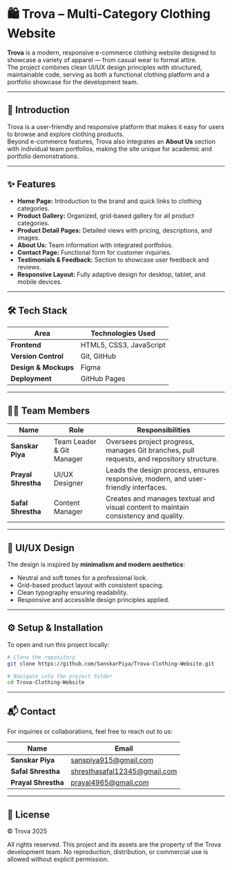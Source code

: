 # 🛍️ Trova – Multi-Category Clothing Website

**Trova** is a modern, responsive e-commerce clothing website designed to showcase a variety of apparel — from casual wear to formal attire.  
The project combines clean UI/UX design principles with structured, maintainable code, serving as both a functional clothing platform and a portfolio showcase for the development team.

---

## 🚀 Introduction

Trova is a user-friendly and responsive platform that makes it easy for users to browse and explore clothing products.  
Beyond e-commerce features, Trova also integrates an **About Us** section with individual team portfolios, making the site unique for academic and portfolio demonstrations.

---

## ✨ Features

- **Home Page:** Introduction to the brand and quick links to clothing categories.
- **Product Gallery:** Organized, grid-based gallery for all product categories.
- **Product Detail Pages:** Detailed views with pricing, descriptions, and images.
- **About Us:** Team information with integrated portfolios.
- **Contact Page:** Functional form for customer inquiries.
- **Testimonials & Feedback:** Section to showcase user feedback and reviews.
- **Responsive Layout:** Fully adaptive design for desktop, tablet, and mobile devices.

---

## 🛠️ Tech Stack

| Area                 | Technologies Used       |
| -------------------- | ----------------------- |
| **Frontend**         | HTML5, CSS3, JavaScript |
| **Version Control**  | Git, GitHub             |
| **Design & Mockups** | Figma                   |
| **Deployment**       | GitHub Pages            |

---

## 👨‍💻 Team Members

| **Name**            | **Role**                  | **Responsibilities**                                                                      |
| ------------------- | ------------------------- | ----------------------------------------------------------------------------------------- |
| **Sanskar Piya**    | Team Leader & Git Manager | Oversees project progress, manages Git branches, pull requests, and repository structure. |
| **Prayal Shrestha** | UI/UX Designer            | Leads the design process, ensures responsive, modern, and user-friendly interfaces.       |
| **Safal Shrestha**  | Content Manager           | Creates and manages textual and visual content to maintain consistency and quality.       |

---

## 🎨 UI/UX Design

The design is inspired by **minimalism and modern aesthetics**:

- Neutral and soft tones for a professional look.
- Grid-based product layout with consistent spacing.
- Clean typography ensuring readability.
- Responsive and accessible design principles applied.

---

## ⚙️ Setup & Installation

To open and run this project locally:

```bash
# Clone the repository
git clone https://github.com/SanskarPiya/Trova-Clothing-Website.git

# Navigate into the project folder
cd Trova-Clothing-Website

```

---

## 📬 Contact

For inquiries or collaborations, feel free to reach out to us:

| **Name**            | **Email**                                                           |
| ------------------- | ------------------------------------------------------------------- |
| **Sanskar Piya**    | [sanspiya915@gmail.com](mailto:sanspiya915@gmail.com)               |
| **Safal Shrestha**  | [shresthasafal12345@gmail.com](mailto:shresthasafal12345@gmail.com) |
| **Prayal Shrestha** | [prayal4965@gmail.com](mailto:prayal4965@gmail.com)                 |

---

## 📜 License

© Trova 2025

All rights reserved. This project and its assets are the property of the Trova development team.
No reproduction, distribution, or commercial use is allowed without explicit permission.
